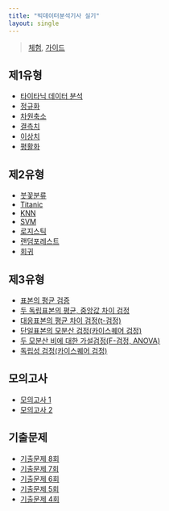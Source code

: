 ```yaml
---
title: "빅데이터분석기사 실기"
layout: single
---
```


> [체험][0-1], [가이드][0-2]

## 제1유형
* [타이타닉 데이터 분석][1-1] 
* [정규화][1-2]
* [차원축소][1-3]
* [결측치][1-4]
* [이상치][1-5]
* [평활화][1-6]

## 제2유형
* [붓꽃분류][2-1]
* [Titanic][2-2]
* [KNN][2-3]
* [SVM][2-4]
* [로지스틱][2-5]
* [랜덤포레스트][2-6]
* [회귀][2-7]

## 제3유형
* [표본의 평균 검증][3-1]
* [두 독립표본의 평균, 중앙값 차이 검정][3-2]
* [대응표본의 평균 차이 검정(t-검정)][3-3]
* [단일표본의 모분산 검정(카이스퀘어 검정)][3-2]
* [두 모분산 비에 대한 가설검정(F-검정, ANOVA)][3-5]
* [독립성 검정(카이스퀘어 검정)][3-6]

## 모의고사
* [모의고사 1][4-1]
* [모의고사 2][4-2]

## 기출문제
* [기출문제 8회][5-8]
* [기출문제 7회][5-7]
* [기출문제 6회][5-1]
* [기출문제 5회][5-2]
* [기출문제 4회][5-3] 

[0-1]: https://dataq.goorm.io/exam/3/%EC%B2%B4%ED%97%98%ED%95%98%EA%B8%B0/quiz/1
[0-2]: https://drive.google.com/file/d/19U5OpjxQXCtDAkafHsLnkK_mxRr8cqAl/view
[1-1]: https://colab.research.google.com/drive/1Tdm-rOxBUQaH6GPtJvIz8lU1lUjVoeLC?usp=sharing
[1-2]: https://colab.research.google.com/drive/1xqKk6Wq1xjoNoF_0zizu7XPsJTZWVu-J?usp=sharing
[1-3]: https://colab.research.google.com/drive/1wJ1-qDS-HZZxjNSEV0R_2SSvhejrMf8T?usp=sharing
[1-4]: https://colab.research.google.com/drive/1Bu-6awPPBji2DJ1o_VciNkY3liHa4YBt?usp=sharing
[1-5]: https://colab.research.google.com/drive/1DjXsNUN7jTSQqeOB4Qm1V6qoJD_YBlNl?usp=sharing
[1-6]: https://colab.research.google.com/drive/18Uyt8h45VobtQQKVpKFzKGerKmdzbcP7?usp=sharing
[2-1]: https://colab.research.google.com/drive/1sV8-1xXT_k5YvTqTAUPg4qhaeAn6dqXU?usp=sharing
[2-2]: https://colab.research.google.com/drive/1n1JSz38CiLkEO8fgcLKlXNTPwG5vJR0-?usp=sharing
[2-3]: https://colab.research.google.com/drive/1nOPE1z0AwRIZ1KJAlC6Ry7CnFgml_VxM?usp=sharing
[2-4]: https://colab.research.google.com/drive/1fMvuS89nlS4NyZympCi3LXXPXoBMIZfs?usp=sharing
[2-5]: https://colab.research.google.com/drive/1EIc6DUO4Dizr4c_b2phfjt3jqJEqndZX?usp=sharing
[2-6]: https://colab.research.google.com/drive/1FQkGw5fulLiyT5xoaErGhZEl9AWtrcPL?usp=sharing
[2-7]: https://colab.research.google.com/drive/1uEiswb5WgNgC4PXK9uHcUIXWgHmaur3N?usp=sharing
[3-1]: https://colab.research.google.com/drive/1zrbyA8iDbP_596mXgY4FQ4lH09V9vV22?usp=sharing
[3-2]: https://colab.research.google.com/drive/1Psb3Ue9hQpBA9HNzUyuRervqnP4YAnKS?usp=sharing
[3-3]: https://colab.research.google.com/drive/1-3oWV6m9CFzeE56O-t0YlRd4znltmpZJ
[3-4]: https://colab.research.google.com/drive/1-4uuWMCzpRUcp6FvT2FXJ5fCJK5FGhbV
[3-5]: https://colab.research.google.com/drive/1-80ZXgAbopU32oYWrQhSZI6cxPy4k7fe
[3-6]: https://colab.research.google.com/drive/1-FVTfoyIfM1zH9bVfs5MrzUrV30RrT2q
[4-1]: https://colab.research.google.com/drive/1Mw-Hy1E1mvWOb6SMLun4N7tJkaqCxVAl?usp=sharing
[4-2]: https://colab.research.google.com/drive/1U0JnNeaZLpJTxYHxuLEzIyl3JU-K1o1y?usp=sharing
[5-1]: https://colab.research.google.com/drive/101f-NtzuYgBMOVnb2-YxI8ana_9t5vPc?usp=sharing
[5-2]: https://colab.research.google.com/drive/1sEQz7hNfZWVO5ZR2fq5EpI3LyWPbQPa5?usp=sharing
[5-3]: https://colab.research.google.com/drive/1WJ4uiGK_fgz8ZrxRLBVTWjqHDJZp-Qxj?usp=sharing
[5-7]: https://colab.research.google.com/drive/1-Js5h52cc_jyxrxQ8uSp5QAEArvUiPHU
[5-8]: https://colab.research.google.com/drive/1-IqhnGpYxHk2m0xUQPeY5s0gDFZ9yvP1

